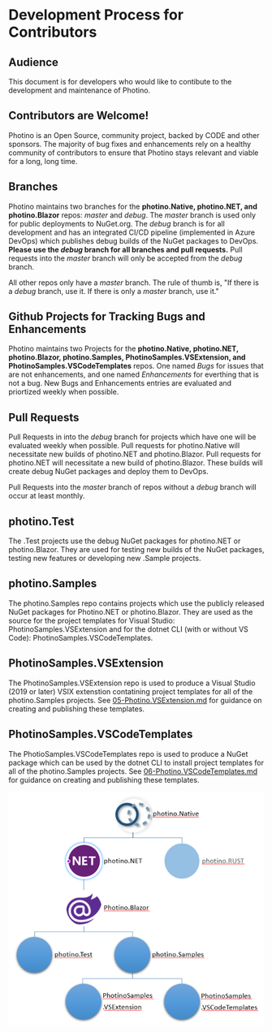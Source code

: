 # Development Process for Contributors

## Audience
This document is for developers who would like to contibute to the development and maintenance of Photino. 

## Contributors are Welcome!
Photino is an Open Source, community project, backed by CODE and other sponsors. The majority of bug fixes and enhancements rely on a healthy community of contributors to ensure that Photino stays relevant and viable for a long, long time.

## Branches
Photino maintains two branches for the **photino.Native, <span>photino.</span>NET, and photino.Blazor** repos: *master* and *debug*. The *master* branch is used only for public deployments to NuGet.org. The *debug* branch is for all development and has an integrated CI/CD pipeline (implemented in Azure DevOps) which publishes debug builds of the NuGet packages to DevOps. **Please use the *debug* branch for all branches and pull requests.** Pull requests into the *master* branch will only be accepted from the *debug* branch.

All other repos only have a *master* branch. The rule of thumb is, "If there is a *debug* branch, use it. If there is only a *master* branch, use it."

## Github Projects for Tracking Bugs and Enhancements
Photino maintains two Projects for the **photino.Native, <span>photino.</span>NET, photino.Blazor, photino.Samples, PhotinoSamples.VSExtension, and PhotinoSamples.VSCodeTemplates** repos. One named *Bugs* for issues that are not enhancements, and one named *Enhancements* for everthing that is not a bug. New Bugs and Enhancements entries are evaluated and priortized weekly when possible.

## Pull Requests
Pull Requests in into the *debug* branch for projects which have one will be evaluated weekly when possible. Pull requests for photino.Native will necessitate new builds of <span>photino.</span>NET and photino.Blazor. Pull requests for <spoan>photino.</span>NET will necessitate a new build of photino.Blazor. These builds will create debug NuGet packages and deploy them to DevOps.

Pull Requests into the *master* branch of repos without a *debug* branch will occur at least monthly.

## photino.Test
The .Test projects use the debug NuGet packages for <span>photino.</span>NET or photino.Blazor. They are used for testing new builds of the NuGet packages, testing new features or developing new .Sample projects.

## photino.Samples
The photino.Samples repo contains projects which use the publicly released NuGet packages for <span>Photino.</span>NET or photino.Blazor. They are used as the source for the project templates for Visual Studio: PhotinoSamples.VSExtension and for the dotnet CLI (with or without VS Code): PhotinoSamples.VSCodeTemplates.

## PhotinoSamples.VSExtension
The PhotinoSamples.VSExtension repo is used to produce a Visual Studio (2019 or later) VSIX extenstion contatining project templates for all of the photino.Samples projects. See [05-Photino.VSExtension.md]("../05-Photino.VSExtension.md") for guidance on creating and publishing these templates.

## PhotinoSamples.VSCodeTemplates
The PhotioSamples.VSCodeTemplates repo is used to produce a NuGet package which can be used by the dotnet CLI to install project templates for all of the photino.Samples projects. See [06-Photino.VSCodeTemplates.md]("../06-Photino.VSCodeTemplates.md") for guidance on creating and publishing these templates.

![](PhotinoHierarchy.png)